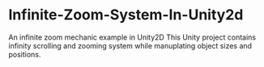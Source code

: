 # Infinite-Zoom-System-In-Unity2d
An infinite zoom mechanic example in Unity2D
This Unity project contains infinity scrolling and zooming system while manuplating object sizes and positions.
